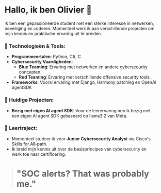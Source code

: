 # Hallo, ik ben Olivier 👋

Ik ben een gepassioneerde student met een sterke interesse in netwerken, beveiliging en coderen. Momenteel werk ik aan verschillende projecten om mijn kennis en praktische ervaring uit te breiden.

### 🔧 Technologieën & Tools:
- **Programmeertalen**: Python, C#, C
- **Cybersecurity Vaardigheden**: 
  - **Blue Teaming**: Ervaring met netwerken en andere cybersecurity concepten.
  - **Red Teaming**: Ervaring met verschillende offensive security tools.
- **Frameworks**: Vooral ervaring met Django, Harmony patching en OpenAI agentSDK

### 🚀 Huidige Projecten:
- **Bezig met eigen AI agent SDK**: Voor de leerervaring ben ik bezig met een eigen AI agent SDK gebaseerd op llama3.2 van Meta.

### 🌱 Leertraject:
- Momenteel studeer ik voor **Junior Cybersecurity Analyst** via Cisco's Skills for All-path.
- Ik breid mijn kennis uit over de basisprincipes van cybersecurity en werk toe naar certificering.



<!-- START_QUOTE -->
># **"SOC alerts? That was probably me."**
<!-- END_QUOTE -->
